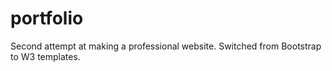 # portfolio

Second attempt at making a professional website.  Switched from Bootstrap to W3 templates.
